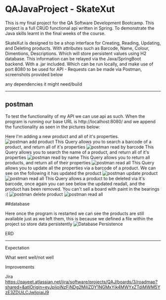 # QAJavaProject - SkateXut

This is my final project for the QA Software Development Bootcamp. This project is a full CRUD functional api written in Spring. To demonstrate the Java skills learnt in the final weeks of the course.

SkateXut is designed to be a shop interface for Creating, Reading, Updating, and Deleting products. With attributes such as Barcode, Name, Colour, Dimentions, Descriptions. Which will store persistent values using H2 database. This information can be relayed via the Java/SpringBoot backend. With a .jar included. Which can be run locally, and make use of port 8080 to be used for API - Requests can be made via Postman, screenshots provided below


any dependencies it might need/build




--------------------------------------------

## postman

To test the functionality of my API we can use api as such. When the program is running our base URL is http://localhost:8080/ and we append the functionality as seen in the pictures below:

Here I'm adding a new product and all of it's properties.
![postman add product](/Documentation/postman1.png)
This Query allows you to search a barcode of a product, and return all of it's properties
![postman read by barcode](/Documentation/postman2.png)
This Query allows you to search the name of a product, and return all of it's properties
![postman read by name](/Documentation/postman3.png)
This Query allows you to return all products, and return all of their properties
![postman read all](/Documentation/postman4.png)
This Query allows you to update all the properties via a barcode of a product. We can see on the following it has updated the product
![postman update product](/Documentation/postman5.png)
![postman read all](/Documentation/postman6.png)
This Query allows a product to be deleted via it's barcode, once again you can see below the updated readall, and the product has been removed. You can't sell a board with paint in the bearings :(
![postman delete product](/Documentation/postman7.png)
![postman read all](/Documentation/postman8.png)


##database

Here once the program is restarted we can see the products are still avaliable just as we left them, this is because we defined a file within the project so store data persistently
![Database Persistence](/Documentation/SQL1.png)



ERD




--------------------------------------------

Expectation


What went well/not well


Improvements


Jira
https://qayeet.atlassian.net/jira/software/projects/QAJ/boards/3/roadmap?shared=&atlOrigin=eyJpIjoiNzFjNDg2MjliZDY1NGMxYjk4MWYxZTdiMWM5YzE3ZDUiLCJwIjoiaiJ9
